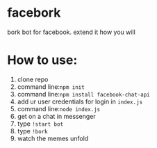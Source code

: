 # facebork
bork bot for facebook. extend it how you will

# How to use:
1. clone repo
2. command line:`npm init`
3. command line:`npm install facebook-chat-api`
4. add ur user credentials for login in `index.js`
5. command line:`node index.js`
6. get on a chat in messenger
7. type `!start bot`
8. type `!bork`
9. watch the memes unfold
